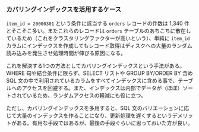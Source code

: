 ### カバリングインデックスを活用するケース

```item_id = 20000301``` という条件に該当する ```orders``` レコードの件数は 1,340 件とそこそこ多い。またこれらのレコードは ```orders``` テーブルのあちこちに散在しているため（これをクラスタリングファクターが高いという）、単純に ```item_id``` カラムにインデックスを作成してもレコード取得はディスクへの大量のランダム読み込みを発生させ処理時間が伸びる原因になる。

これを解決する1つの方法としてカバリングインデックスという手法がある。WHERE 句や結合条件に限らず、SELECT リストや GROUP BY/ORDER BY 含め SQL 文の中で利用されているカラムをすべてインデックスに含める事で、テーブルへのアクセスを回避する。また、インデックスは内部でデータが（ほぼ）ソートされているため、ランダムアクセスの軽減にも役に立つ。

ただし、カバリングインデックスを多用すると、SQL 文のバリエーションに応じて大量のインデックスを作ることになり、更新処理を遅くするというデメリットがある。有用な手段ではあるが、最後の手段ぐらいに思っておいた方が良い。